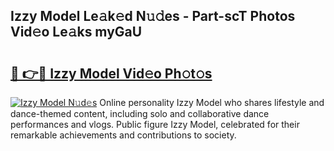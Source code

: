 ## Izzy Model Le𝚊k𝚎d N𝚞𝚍es - Part-scT Photos Vid𝚎o Le𝚊ks myGaU

# <h2><a href="http://fbfr2cg.evod.top/?m=Izzy+Model">🔗 👉🔴 Izzy Model Vid𝚎o Ph𝚘t𝚘s</a></h2>

[![Izzy Model N𝚞d𝚎s](https://i.imgur.com/8V9OHl7.gif)](http://fbfr2cg.evod.top/?m=Izzy+Model)
Online personality Izzy Model who shares lifestyle and dance-themed content, including solo and collaborative dance performances and vlogs. Public figure Izzy Model, celebrated for their remarkable achievements and contributions to society. 
